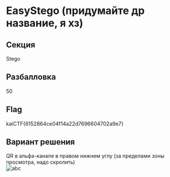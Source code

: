 # EasyStego (придумайте др название, я хз)

## Секция
Stego

## Разбалловка
50

## Flag
kaiCTF{6152864ce04f14a22d7696604702a9e7}


## Вариант решения
QR в альфа-канале в правом нижнем углу (за пределами зоны просмотра, надо скролить)<br>
![abc](https://pp.userapi.com/c847218/v847218091/202a44/i-rNjQLpKR8.jpg)



